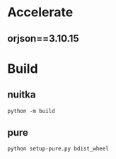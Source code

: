# Accelerate

## orjson==3.10.15

# Build

## nuitka
```
python -m build
```

## pure
```
python setup-pure.py bdist_wheel
```